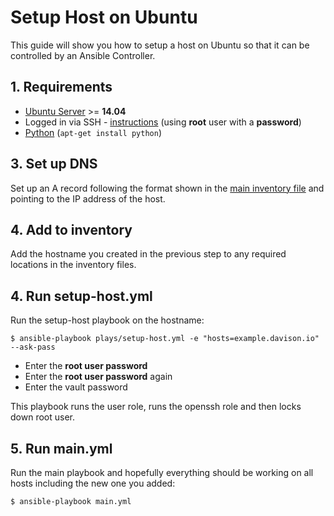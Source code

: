 # Setup Host on Ubuntu

This guide will show you how to setup a host on Ubuntu so that it can be controlled by an Ansible Controller.

## 1. Requirements

- [Ubuntu Server](http://www.ubuntu.com/server) >= **14.04**
- Logged in via SSH - [instructions](https://www.digitalocean.com/community/tutorials/how-to-connect-to-your-droplet-with-ssh) (using **root** user with a **password**)
- [Python](https://www.python.org) (`apt-get install python`)

## 3. Set up DNS

Set up an A record following the format shown in the [main inventory file](https://github.com/davisonio/davison.io-devops/blob/master/inventory/main) and pointing to the IP address of the host.

## 4. Add to inventory

Add the hostname you created in the previous step to any required locations in the inventory files.

## 4. Run setup-host.yml

Run the setup-host playbook on the hostname:

```
$ ansible-playbook plays/setup-host.yml -e "hosts=example.davison.io" --ask-pass
```

- Enter the **root user password**
- Enter the **root user password** again
- Enter the vault password

This playbook runs the user role, runs the openssh role and then locks down root user.

## 5. Run main.yml

Run the main playbook and hopefully everything should be working on all hosts including the new one you added:

```
$ ansible-playbook main.yml
```
